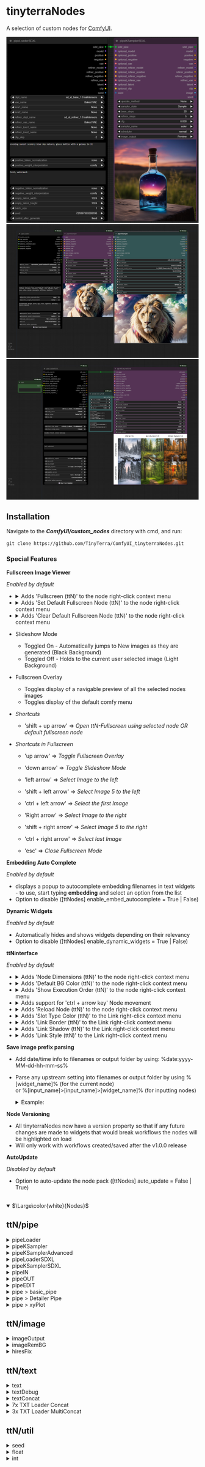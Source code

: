 # tinyterraNodes

A selection of custom nodes for [ComfyUI](https://github.com/comfyanonymous/ComfyUI).

[](buymeacoffee.com/tinyterra)                

![tinyterra_pipeSDXL](workflows/tinyterra_pipeSDXL.png)
![tinyterra_trueHRFix](workflows/tinyterra_trueHRFix.png) 
![tinyterra_trueHRFix](workflows/tinyterra_xyPlot.png) 


## Installation
Navigate to the **_ComfyUI/custom_nodes_** directory with cmd, and run:

`git clone https://github.com/TinyTerra/ComfyUI_tinyterraNodes.git`

### Special Features
**Fullscreen Image Viewer**

*Enabled by default*

+ <details><summary>Adds 'Fullscreen (ttN)' to the node right-click context menu</summary> Opens a Fullscreen image viewer - containing all images generated by the selected node during the current comfy session.
+ <details><summary>Adds 'Set Default Fullscreen Node (ttN)' to the node right-click context menu</summary> Sets the currently selected node as the default Fullscreen node
+ <details><summary>Adds 'Clear Default Fullscreen Node (ttN)' to the node right-click context menu</summary> Clears the assigned default Fullscreen node
<break>

+ Slideshow Mode 
    + Toggled On - Automatically jumps to New images as they are generated (Black Background)
    + Toggled Off - Holds to the current user selected image (Light Background)
+ Fullscreen Overlay
    + Toggles display of a navigable preview of all the selected nodes images
    + Toggles display of the default comfy menu
  
+ *Shortcuts*
  + 'shift + up arrow' => _Open ttN-Fullscreen using selected node OR default fullscreen node_

+ *Shortcuts in Fullscreen*
  + 'up arrow' => _Toggle Fullscreen Overlay_

  + 'down arrow' => _Toggle Slideshow Mode_
  + 'left arrow' => _Select Image to the left_
  + 'shift + left arrow' => _Select Image 5 to the left_
  + 'ctrl + left arrow' => _Select the first Image_
  + 'Right arrow' => _Select Image to the right_
  + 'shift + right arrow' => _Select Image 5 to the right_
  + 'ctrl + right arrow' => _Select last Image_
  + 'esc' => _Close Fullscreen Mode_

**Embedding Auto Complete**

*Enabled by default*
+ displays a popup to autocomplete embedding filenames in text widgets - to use, start typing **embedding** and select an option from the list
+ Option to disable ([ttNodes] enable_embed_autocomplete = True | False)

**Dynamic Widgets**

*Enabled by default*

+ Automatically hides and shows widgets depending on their relevancy
+ Option to disable ([ttNodes] enable_dynamic_widgets = True | False)

**ttNinterface**

*Enabled by default*

+ <details><summary>Adds 'Node Dimensions (ttN)' to the node right-click context menu</summary> Allows setting specific node Width and Height values as long as they are above the minimum size for the given node.
+ <details><summary>Adds 'Default BG Color (ttN)' to the node right-click context menu</summary> Allows setting specific default background color for every node added.
+ <details><summary>Adds 'Show Execution Order (ttN)' to the node right-click context menu</summary> Toggles execution order flags on node corners.
+ <details><summary>Adds support for 'ctrl + arrow key' Node movement</summary> This aligns the node(s) to the set ComfyUI grid spacing size and move the node in the direction of the arrow key by the grid spacing value. Holding shift in addition will move the node by the grid spacing size * 10.
+ <details><summary>Adds 'Reload Node (ttN)' to the node right-click context menu</summary> Creates a new instance of the node with the same position, size, color and title (will disconnect any IO wires). It attempts to retain set widget values which is useful for replacing nodes when a node/widget update occurs </details>
+ <details><summary>Adds 'Slot Type Color (ttN)' to the Link right-click context menu</summary> Opens a color picker dialog menu to update the color of the selected link type. </details>
+ <details><summary>Adds 'Link Border (ttN)' to the Link right-click context menu</summary> Toggles link line border. </details>
+ <details><summary>Adds 'Link Shadow (ttN)' to the Link right-click context menu</summary> Toggles link line shadow. </details>
+ <details><summary>Adds 'Link Style (ttN)' to the Link right-click context menu</summary> Sets the default link line type. </details>


**Save image prefix parsing**

+ Add date/time info to filenames or output folder by using: %date:yyyy-MM-dd-hh-mm-ss%
+ Parse any upstream setting into filenames or output folder by using %[widget_name]% (for the current node) <br>
or %[input_name]>[input_name]>[widget_name]% (for inputting nodes) <br>
  <details><summary>Example:
  </summary>

  ![tinyterra_prefixParsing](workflows/tinyterra_prefixParsing.png)
  </details>

**Node Versioning**

+ All tinyterraNodes now have a version property so that if any future changes are made to widgets that would break workflows the nodes will be highlighted on load
+ Will only work with workflows created/saved after the v1.0.0 release

**AutoUpdate**

*Disabled by default*

+ Option to auto-update the node pack ([ttNodes] auto_update = False | True)

<br>
<details open>
	<summary>$\Large\color{white}{Nodes}$</summary>

## ttN/pipe

<details>
  <summary>pipeLoader</summary>
  
(Modified from [Efficiency Nodes](https://github.com/LucianoCirino/efficiency-nodes-comfyui) and [ADV_CLIP_emb](https://github.com/BlenderNeko/ComfyUI_ADV_CLIP_emb))

Combination of Efficiency Loader and Advanced CLIP Text Encode with an additional pipe output
+ _**Inputs -** model, vae, clip skip, (lora1, modelstrength clipstrength), (Lora2, modelstrength clipstrength), (Lora3, modelstrength clipstrength), (positive prompt, token normalization, weight interpretation), (negative prompt, token normalization, weight interpretation), (latent width, height), batch size, seed_
+ _**Outputs -** pipe, model, conditioning, conditioning, samples, vae, clip, seed_
   </details>

<details>
  <summary>pipeKSampler</summary>
  
(Modified from [Efficiency Nodes](https://github.com/LucianoCirino/efficiency-nodes-comfyui) and [QOLS_Omar92](https://github.com/omar92/ComfyUI-QualityOfLifeSuit_Omar92))

Combination of Efficiency Loader and Advanced CLIP Text Encode with an additional pipe output
+ _**Inputs -** pipe, (optional pipe overrides), xyplot, (Lora, model strength, clip strength), (upscale method, factor, crop), sampler state, steps, cfg, sampler name, scheduler, denoise, (image output [None, Preview, Save]), Save_Prefix, seed_
+ _**Outputs -** pipe, model, conditioning, conditioning, samples, vae, clip, image, seed_

Old node layout:

<img src="https://github.com/TinyTerra/ComfyUI_tinyterraNodes/assets/115619949/32b189de-42e3-4464-b3b2-4e0e225e6abe"  width="50%">

With pipeLoader and pipeKSampler:

<img src="https://github.com/TinyTerra/ComfyUI_tinyterraNodes/assets/115619949/c806c2e3-2efb-44cb-bdf0-3fbc20251456"  width="50%">
  </details>

<details>
  <summary>pipeKSamplerAdvanced</summary>

Combination of Efficiency Loader and Advanced CLIP Text Encode with an additional pipe output
+ _**Inputs -** pipe, (optional pipe overrides), xyplot, (Lora, model strength, clip strength), (upscale method, factor, crop), sampler state, steps, cfg, sampler name, scheduler, starts_at_step, return_with_leftover_noise, (image output [None, Preview, Save]), Save_Prefix_
+ _**Outputs -** pipe, model, conditioning, conditioning, samples, vae, clip, image, seed_

  </details>

  <details>
  <summary>pipeLoaderSDXL</summary>

SDXL Loader and Advanced CLIP Text Encode with an additional pipe output
+ _**Inputs -** model, vae, clip skip, (lora1, modelstrength clipstrength), (Lora2, modelstrength clipstrength), model, vae, clip skip, (lora1, modelstrength clipstrength), (Lora2, modelstrength clipstrength), (positive prompt, token normalization, weight interpretation), (negative prompt, token normalization, weight interpretation), (latent width, height), batch size, seed_
+ _**Outputs -** sdxlpipe, model, conditioning, conditioning, vae, model, conditioning, conditioning, vae, samples, clip, seed_
   </details>

<details>
  <summary>pipeKSamplerSDXL</summary>

SDXL Sampler (base and refiner in one) and Advanced CLIP Text Encode with an additional pipe output
+ _**Inputs -** sdxlpipe, (optional pipe overrides), (upscale method, factor, crop), sampler state, base_steps, refiner_steps cfg, sampler name, scheduler, (image output [None, Preview, Save]), Save_Prefix, seed_
+ _**Outputs -** pipe, model, conditioning, conditioning, vae, model, conditioning, conditioning, vae, samples, clip, image, seed_

Old node layout:

<img src="https://github.com/TinyTerra/ComfyUI_tinyterraNodes/assets/115619949/6fe28463-6ca4-4d45-818a-bbe91d84f3c4"  width="50%">

With pipeLoaderSDXL and pipeKSamplerSDXL:

<img src="https://github.com/TinyTerra/ComfyUI_tinyterraNodes/assets/115619949/faa5c807-c96c-4734-99cd-34e6024c32fb"  width="50%">
  </details>
  
<details>
  <summary>pipeIN</summary>

Encode up to 8 frequently used inputs into a single Pipe line.
+ _**Inputs -** model, conditioning, conditioning, samples, vae, clip, image, seed_
+ _**Outputs -** pipe_
   </details>

<details>
  <summary>pipeOUT</summary>

Decode single Pipe line into the 8 original outputs, AND a Pipe throughput.
+ _**Inputs -** pipe_
+ _**Outputs -** model, conditioning, conditioning, samples, vae, clip, image, seed, pipe_
   </details>

<details>
  <summary>pipeEDIT</summary>

Update/Overwrite any of the 8 original inputs in a Pipe line with new information.
+ _**Inputs -** pipe, model, conditioning, conditioning, samples, vae, clip, image, seed_
+ _**Outputs -** pipe_
   </details>

<details>
  <summary>pipe > basic_pipe</summary>

Convert ttN pipe line to basic pipe (to be compatible with [ImpactPack](https://github.com/ltdrdata/ComfyUI-Impact-Pack)), WITH original pipe throughput
+ _**Inputs -** pipe[model, conditioning, conditioning, samples, vae, clip, image, seed]_
+ _**Outputs -** basic_pipe[model, clip, vae, conditioning, conditioning], pipe_
   </details>

<details>
  <summary>pipe > Detailer Pipe</summary>
  
Convert ttN pipe line to detailer pipe (to be compatible with [ImpactPack](https://github.com/ltdrdata/ComfyUI-Impact-Pack)), WITH original pipe throughput
+ _**Inputs -** pipe[model, conditioning, conditioning, samples, vae, clip, image, seed], bbox_detector, sam_model_opt_
+ _**Outputs -** detailer_pipe[model, vae, conditioning, conditioning, bbox_detector, sam_model_opt], pipe_
   </details>

<details>
  <summary>pipe > xyPlot</summary>
  
pipeKSampler input to generate xy plots using sampler and loader values. (Any values not set by xyPlot will be taken from the corresponding pipeKSampler or pipeLoader)
+ _**Inputs -** grid_spacing, latent_id, flip_xy, x_axis, x_values, y_axis, y_values_
+ _**Outputs -** xyPlot_
   </details>

## ttN/image
  
<details>
  <summary>imageOutput</summary>
  
Preview or Save an image with one node, with image throughput.
+ _**Inputs -** image, image output[Hide, Preview, Save, Hide/Save], output path, save prefix, number padding[None, 2-9], file type[PNG, JPG, JPEG, BMP, TIFF, TIF] overwrite existing[True, False], embed workflow[True, False]_
+ _**Outputs -** image_
  
</details>
  
<details>
  <summary>imageRemBG</summary>
  
(Using [RemBG](https://github.com/danielgatis/rembg))

Background Removal node with optional image preview & save.
+ _**Inputs -** image, image output[Disabled, Preview, Save], save prefix_
+ _**Outputs -** image, mask_

Example of a photobashing workflow using pipeNodes, imageRemBG, imageOutput and nodes from [ADV_CLIP_emb](https://github.com/BlenderNeko/ComfyUI_ADV_CLIP_emb) and [ImpactPack](https://github.com/ltdrdata/ComfyUI-Impact-Pack/tree/Main):
![photobash](workflows/tinyterra_imagebash.png)

 </details>
  
<details>
  <summary>hiresFix</summary>

Upscale image by model, optional rescale of result image.
+ _**Inputs -** image, vae, upscale_model, rescale_after_model[true, false], rescale[by_percentage, to Width/Height], rescale method[nearest-exact, bilinear, area], factor, width, height, crop, image_output[Hide, Preview, Save], save prefix, output_latent[true, false]_
+ _**Outputs -** image, latent_
   </details>

## ttN/text
<details>
  <summary>text</summary>

Basic TextBox Loader.
+ _**Outputs -** text (STRING)_
   </details>

<details>
  <summary>textDebug</summary>

Text input, to display text inside the node, with optional print to console.
+ _**inputs -** text, print_to_console_
+ _**Outputs -** text (STRING)_
   </details>
  
<details>
  <summary>textConcat</summary>

3 TextBOX inputs with a single concatenated output.
+ _**inputs -** text1, text2, text3 (STRING's), delimiter_
+ _**Outputs -** text (STRING)_
   </details>

<details>
  <summary>7x TXT Loader Concat</summary>

7 TextBOX inputs concatenated with spaces into a single output, AND seperate text outputs.
+ _**inputs -** text1, text2, text3, text4, text5, text6, text7 (STRING's), delimiter_
+ _**Outputs -** text1, text2, text3, text4, text5, text6, text7, concat (STRING's)_
   </details>

<details>
  <summary>3x TXT Loader MultiConcat</summary>

3 TextBOX inputs with seperate text outputs AND multiple concatenation variations (concatenated with spaces).
+ _**inputs -** text1, text2, text3 (STRING's), delimiter_
+ _**Outputs -** text1, text2, text3, 1 & 2, 1 & 3, 2 & 3, concat (STRING's)_
   </details>

## ttN/util
<details>
  <summary>seed</summary>

Basic Seed Loader.
+ _**Outputs -** seed (INT)_
   </details>

<details>
  <summary>float</summary>

float loader and converter
+ _**inputs -** float (FLOAT)_
+ _**Outputs -** float, int, text (FLOAT, INT, STRING)_
   </details>

<details>
  <summary>int</summary>
  
int loader and converter
+ _**inputs -** int (INT)_
+ _**Outputs -** int, float, text (INT, FLOAT, STRING)_
   </details>
  
 </details>
